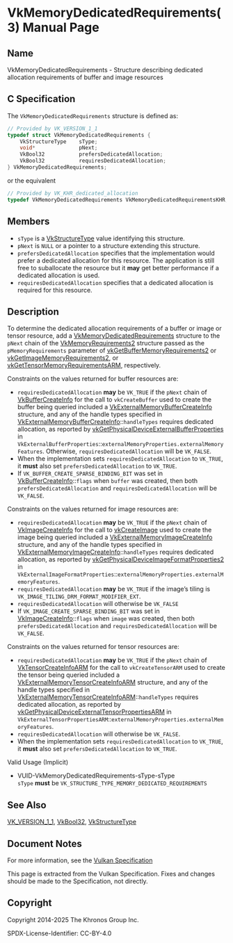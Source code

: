 # VkMemoryDedicatedRequirements(3) Manual Page

## Name

VkMemoryDedicatedRequirements - Structure describing dedicated allocation requirements of buffer and image resources



## [](#_c_specification)C Specification

The `VkMemoryDedicatedRequirements` structure is defined as:

```c++
// Provided by VK_VERSION_1_1
typedef struct VkMemoryDedicatedRequirements {
    VkStructureType    sType;
    void*              pNext;
    VkBool32           prefersDedicatedAllocation;
    VkBool32           requiresDedicatedAllocation;
} VkMemoryDedicatedRequirements;
```

or the equivalent

```c++
// Provided by VK_KHR_dedicated_allocation
typedef VkMemoryDedicatedRequirements VkMemoryDedicatedRequirementsKHR;
```

## [](#_members)Members

- `sType` is a [VkStructureType](https://registry.khronos.org/vulkan/specs/latest/man/html/VkStructureType.html) value identifying this structure.
- `pNext` is `NULL` or a pointer to a structure extending this structure.
- `prefersDedicatedAllocation` specifies that the implementation would prefer a dedicated allocation for this resource. The application is still free to suballocate the resource but it **may** get better performance if a dedicated allocation is used.
- `requiresDedicatedAllocation` specifies that a dedicated allocation is required for this resource.

## [](#_description)Description

To determine the dedicated allocation requirements of a buffer or image or tensor resource, add a [VkMemoryDedicatedRequirements](https://registry.khronos.org/vulkan/specs/latest/man/html/VkMemoryDedicatedRequirements.html) structure to the `pNext` chain of the [VkMemoryRequirements2](https://registry.khronos.org/vulkan/specs/latest/man/html/VkMemoryRequirements2.html) structure passed as the `pMemoryRequirements` parameter of [vkGetBufferMemoryRequirements2](https://registry.khronos.org/vulkan/specs/latest/man/html/vkGetBufferMemoryRequirements2.html) or [vkGetImageMemoryRequirements2](https://registry.khronos.org/vulkan/specs/latest/man/html/vkGetImageMemoryRequirements2.html), or [vkGetTensorMemoryRequirementsARM](https://registry.khronos.org/vulkan/specs/latest/man/html/vkGetTensorMemoryRequirementsARM.html), respectively.

Constraints on the values returned for buffer resources are:

- `requiresDedicatedAllocation` **may** be `VK_TRUE` if the `pNext` chain of [VkBufferCreateInfo](https://registry.khronos.org/vulkan/specs/latest/man/html/VkBufferCreateInfo.html) for the call to `vkCreateBuffer` used to create the buffer being queried included a [VkExternalMemoryBufferCreateInfo](https://registry.khronos.org/vulkan/specs/latest/man/html/VkExternalMemoryBufferCreateInfo.html) structure, and any of the handle types specified in [VkExternalMemoryBufferCreateInfo](https://registry.khronos.org/vulkan/specs/latest/man/html/VkExternalMemoryBufferCreateInfo.html)::`handleTypes` requires dedicated allocation, as reported by [vkGetPhysicalDeviceExternalBufferProperties](https://registry.khronos.org/vulkan/specs/latest/man/html/vkGetPhysicalDeviceExternalBufferProperties.html) in `VkExternalBufferProperties`::`externalMemoryProperties.externalMemoryFeatures`. Otherwise, `requiresDedicatedAllocation` will be `VK_FALSE`.
- When the implementation sets `requiresDedicatedAllocation` to `VK_TRUE`, it **must** also set `prefersDedicatedAllocation` to `VK_TRUE`.
- If `VK_BUFFER_CREATE_SPARSE_BINDING_BIT` was set in [VkBufferCreateInfo](https://registry.khronos.org/vulkan/specs/latest/man/html/VkBufferCreateInfo.html)::`flags` when `buffer` was created, then both `prefersDedicatedAllocation` and `requiresDedicatedAllocation` will be `VK_FALSE`.

Constraints on the values returned for image resources are:

- `requiresDedicatedAllocation` **may** be `VK_TRUE` if the `pNext` chain of [VkImageCreateInfo](https://registry.khronos.org/vulkan/specs/latest/man/html/VkImageCreateInfo.html) for the call to [vkCreateImage](https://registry.khronos.org/vulkan/specs/latest/man/html/vkCreateImage.html) used to create the image being queried included a [VkExternalMemoryImageCreateInfo](https://registry.khronos.org/vulkan/specs/latest/man/html/VkExternalMemoryImageCreateInfo.html) structure, and any of the handle types specified in [VkExternalMemoryImageCreateInfo](https://registry.khronos.org/vulkan/specs/latest/man/html/VkExternalMemoryImageCreateInfo.html)::`handleTypes` requires dedicated allocation, as reported by [vkGetPhysicalDeviceImageFormatProperties2](https://registry.khronos.org/vulkan/specs/latest/man/html/vkGetPhysicalDeviceImageFormatProperties2.html) in `VkExternalImageFormatProperties`::`externalMemoryProperties.externalMemoryFeatures`.
- `requiresDedicatedAllocation` **may** be `VK_TRUE` if the image’s tiling is `VK_IMAGE_TILING_DRM_FORMAT_MODIFIER_EXT`.
- `requiresDedicatedAllocation` will otherwise be `VK_FALSE`
- If `VK_IMAGE_CREATE_SPARSE_BINDING_BIT` was set in [VkImageCreateInfo](https://registry.khronos.org/vulkan/specs/latest/man/html/VkImageCreateInfo.html)::`flags` when `image` was created, then both `prefersDedicatedAllocation` and `requiresDedicatedAllocation` will be `VK_FALSE`.

Constraints on the values returned for tensor resources are:

- `requiresDedicatedAllocation` **may** be `VK_TRUE` if the `pNext` chain of [VkTensorCreateInfoARM](https://registry.khronos.org/vulkan/specs/latest/man/html/VkTensorCreateInfoARM.html) for the call to `vkCreateTensorARM` used to create the tensor being queried included a [VkExternalMemoryTensorCreateInfoARM](https://registry.khronos.org/vulkan/specs/latest/man/html/VkExternalMemoryTensorCreateInfoARM.html) structure, and any of the handle types specified in [VkExternalMemoryTensorCreateInfoARM](https://registry.khronos.org/vulkan/specs/latest/man/html/VkExternalMemoryTensorCreateInfoARM.html)::`handleTypes` requires dedicated allocation, as reported by [vkGetPhysicalDeviceExternalTensorPropertiesARM](https://registry.khronos.org/vulkan/specs/latest/man/html/vkGetPhysicalDeviceExternalTensorPropertiesARM.html) in `VkExternalTensorPropertiesARM`::`externalMemoryProperties.externalMemoryFeatures`.
- `requiresDedicatedAllocation` will otherwise be `VK_FALSE`.
- When the implementation sets `requiresDedicatedAllocation` to `VK_TRUE`, it **must** also set `prefersDedicatedAllocation` to `VK_TRUE`.

Valid Usage (Implicit)

- [](#VUID-VkMemoryDedicatedRequirements-sType-sType)VUID-VkMemoryDedicatedRequirements-sType-sType  
  `sType` **must** be `VK_STRUCTURE_TYPE_MEMORY_DEDICATED_REQUIREMENTS`

## [](#_see_also)See Also

[VK\_VERSION\_1\_1](https://registry.khronos.org/vulkan/specs/latest/man/html/VK_VERSION_1_1.html), [VkBool32](https://registry.khronos.org/vulkan/specs/latest/man/html/VkBool32.html), [VkStructureType](https://registry.khronos.org/vulkan/specs/latest/man/html/VkStructureType.html)

## [](#_document_notes)Document Notes

For more information, see the [Vulkan Specification](https://registry.khronos.org/vulkan/specs/latest/html/vkspec.html#VkMemoryDedicatedRequirements)

This page is extracted from the Vulkan Specification. Fixes and changes should be made to the Specification, not directly.

## [](#_copyright)Copyright

Copyright 2014-2025 The Khronos Group Inc.

SPDX-License-Identifier: CC-BY-4.0